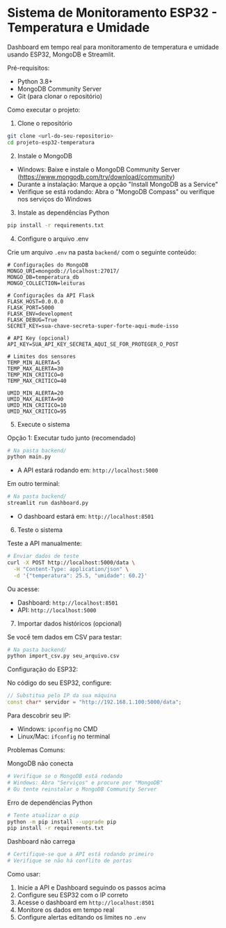 # Sistema de Monitoramento ESP32 - Temperatura e Umidade

Dashboard em tempo real para monitoramento de temperatura e umidade usando ESP32, MongoDB e Streamlit.

Pré-requisitos:

- Python 3.8+
- MongoDB Community Server
- Git (para clonar o repositório)

Como executar o projeto:

1. Clone o repositório

```bash
git clone <url-do-seu-repositorio>
cd projeto-esp32-temperatura
```

2. Instale o MongoDB

- Windows: Baixe e instale o MongoDB Community Server (https://www.mongodb.com/try/download/community)
- Durante a instalação: Marque a opção "Install MongoDB as a Service"
- Verifique se está rodando: Abra o "MongoDB Compass" ou verifique nos serviços do Windows

3. Instale as dependências Python

```bash
pip install -r requirements.txt
```

4. Configure o arquivo .env

Crie um arquivo `.env` na pasta `backend/` com o seguinte conteúdo:

```env
# Configurações do MongoDB
MONGO_URI=mongodb://localhost:27017/
MONGO_DB=temperatura_db
MONGO_COLLECTION=leituras

# Configurações da API Flask
FLASK_HOST=0.0.0.0
FLASK_PORT=5000
FLASK_ENV=development
FLASK_DEBUG=True
SECRET_KEY=sua-chave-secreta-super-forte-aqui-mude-isso

# API Key (opcional)
API_KEY=SUA_API_KEY_SECRETA_AQUI_SE_FOR_PROTEGER_O_POST

# Limites dos sensores
TEMP_MIN_ALERTA=5
TEMP_MAX_ALERTA=30
TEMP_MIN_CRITICO=0
TEMP_MAX_CRITICO=40

UMID_MIN_ALERTA=20
UMID_MAX_ALERTA=90
UMID_MIN_CRITICO=10
UMID_MAX_CRITICO=95
```

5. Execute o sistema

Opção 1: Executar tudo junto (recomendado)

```bash
# Na pasta backend/
python main.py
```

- A API estará rodando em: `http://localhost:5000`

Em outro terminal:

```bash
# Na pasta backend/
streamlit run dashboard.py
```

- O dashboard estará em: `http://localhost:8501`

6. Teste o sistema

Teste a API manualmente:

```bash
# Enviar dados de teste
curl -X POST http://localhost:5000/data \
  -H "Content-Type: application/json" \
  -d '{"temperatura": 25.5, "umidade": 60.2}'
```

Ou acesse:

- Dashboard: `http://localhost:8501`
- API: `http://localhost:5000`

7. Importar dados históricos (opcional)

Se você tem dados em CSV para testar:

```bash
# Na pasta backend/
python import_csv.py seu_arquivo.csv
```

Configuração do ESP32:

No código do seu ESP32, configure:

```cpp
// Substitua pelo IP da sua máquina
const char* servidor = "http://192.168.1.100:5000/data";
```

Para descobrir seu IP:

- Windows: `ipconfig` no CMD
- Linux/Mac: `ifconfig` no terminal

Problemas Comuns:

MongoDB não conecta

```bash
# Verifique se o MongoDB está rodando
# Windows: Abra "Serviços" e procure por "MongoDB"
# Ou tente reinstalar o MongoDB Community Server
```

Erro de dependências Python

```bash
# Tente atualizar o pip
python -m pip install --upgrade pip
pip install -r requirements.txt
```

Dashboard não carrega

```bash
# Certifique-se que a API está rodando primeiro
# Verifique se não há conflito de portas
```

Como usar:

1. Inicie a API e Dashboard seguindo os passos acima
2. Configure seu ESP32 com o IP correto
3. Acesse o dashboard em `http://localhost:8501`
4. Monitore os dados em tempo real
5. Configure alertas editando os limites no `.env`
